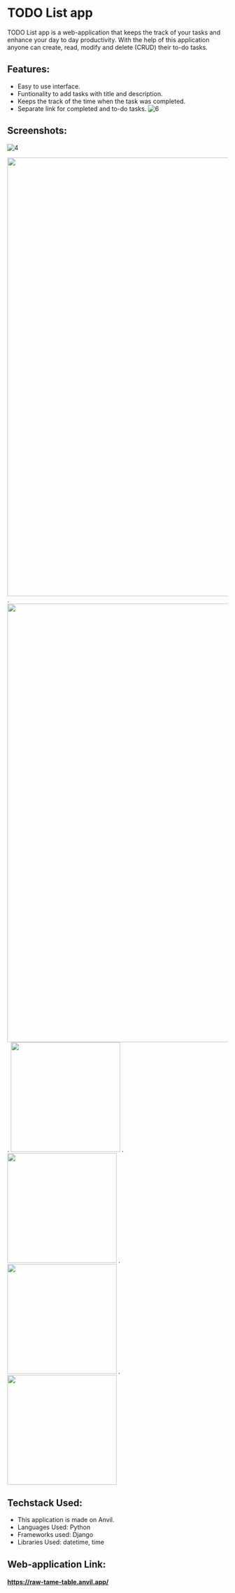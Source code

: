 # TODO List app 

TODO List app is a web-application that keeps the track of your tasks and enhance your day to day productivity. With the help of this application anyone can create, read, modify and delete (CRUD) their
to-do tasks.

## Features:
* Easy to use interface.
* Funtionality to add tasks with title and description.
* Keeps the track of the time when the task was completed.
* Separate link for completed and to-do tasks.
![6](https://user-images.githubusercontent.com/70212380/193745377-3672205d-6b38-4ce3-961e-c01cc6a2f069.png)

## Screenshots:
![4]()

<img src="https://user-images.githubusercontent.com/70212380/193741158-9d2456f4-917c-46d3-8203-f86d88126b85.png" width="1000px">   .   <img src="https://user-images.githubusercontent.com/70212380/193742095-28af31b0-d6a0-4781-8b16-9fee10988cfb.png" width="1000px">   .   <img src="https://user-images.githubusercontent.com/70212380/193745283-4095fa3d-9360-4c50-a809-63a70202685d.png" width="250px">   .   <img src="https://user-images.githubusercontent.com/70212380/193745377-3672205d-6b38-4ce3-961e-c01cc6a2f069.png" width="250px">   .   <img src="https://user-images.githubusercontent.com/70212380/173198262-f10e9683-0b36-4e5c-be59-8020e9805472.jpg" width="250px">   .   <img src="https://user-images.githubusercontent.com/70212380/173198267-6fc5008f-dc28-471e-8d93-ecb747fb5cf4.jpg" width="250px">

## Techstack Used:
* This application is made on Anvil.
* Languages Used: Python
* Frameworks used: Django 
* Libraries Used: datetime, time



## Web-application Link:

#### https://raw-tame-table.anvil.app/

